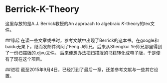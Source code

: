 # Berrick-K-Theory
这里存放的是A.J. Berrick教授的An approach to algebraic $K$-theory的tex文件。

##缘起
在读一些文章或书时，参考文献中出现了Berrick的这本书。在google和baidu无果下，继而发邮件询问了Feng Ji师兄，后来从Shengkui Ye师兄那里得到了一份扫描版的.djvu文件。
后来便想办法把扫描版的书籍转化成电子版，于是便有了现在这个项目。

##进程
截至2015年9月4日，已经打到了最后一章，还差参考文献与一些其它设置。
